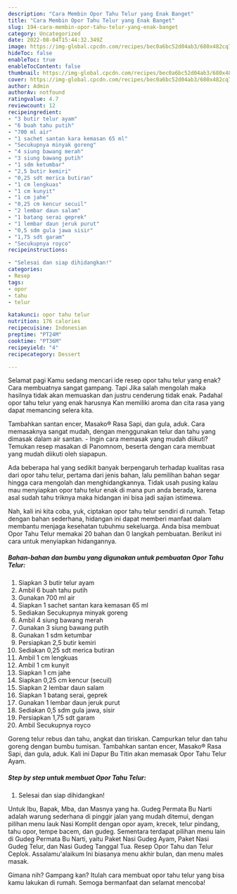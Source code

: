 ```yaml
---
description: "Cara Membin Opor Tahu Telur yang Enak Banget"
title: "Cara Membin Opor Tahu Telur yang Enak Banget"
slug: 194-cara-membin-opor-tahu-telur-yang-enak-banget
category: Uncategorized
date: 2022-08-04T15:44:32.349Z
image: https://img-global.cpcdn.com/recipes/bec0a6bc52d04ab3/680x482cq70/opor-tahu-telur-foto-resep-utama.jpg
hideToc: false
enableToc: true
enableTocContent: false
thumbnail: https://img-global.cpcdn.com/recipes/bec0a6bc52d04ab3/680x482cq70/opor-tahu-telur-foto-resep-utama.jpg
cover: https://img-global.cpcdn.com/recipes/bec0a6bc52d04ab3/680x482cq70/opor-tahu-telur-foto-resep-utama.jpg
author: Admin
authorAv: notfound
ratingvalue: 4.7
reviewcount: 12
recipeingredient:
- "3 butir telur ayam"
- "6 buah tahu putih"
- "700 ml air"
- "1 sachet santan kara kemasan 65 ml"
- "Secukupnya minyak goreng"
- "4 siung bawang merah"
- "3 siung bawang putih"
- "1 sdm ketumbar"
- "2,5 butir kemiri"
- "0,25 sdt merica butiran"
- "1 cm lengkuas"
- "1 cm kunyit"
- "1 cm jahe"
- "0,25 cm kencur secuil"
- "2 lembar daun salam"
- "1 batang serai geprek"
- "1 lembar daun jeruk purut"
- "0,5 sdm gula jawa sisir"
- "1,75 sdt garam"
- "Secukupnya royco"
recipeinstructions:

- "Selesai dan siap dihidangkan!"
categories:
- Resep
tags:
- opor
- tahu
- telur

katakunci: opor tahu telur 
nutrition: 176 calories
recipecuisine: Indonesian
preptime: "PT24M"
cooktime: "PT36M"
recipeyield: "4"
recipecategory: Dessert

---
```



Selamat pagi Kamu sedang mencari ide resep opor tahu telur yang enak? Cara membuatnya sangat gampang. Tapi Jika salah mengolah maka hasilnya tidak akan memuaskan dan justru cenderung tidak enak. Padahal opor tahu telur yang enak harusnya Kan memiliki aroma dan cita rasa yang dapat memancing selera kita.


Tambahkan santan encer, Masako® Rasa Sapi, dan gula, aduk. Cara memasaknya sangat mudah, dengan menggunakan telur dan tahu yang dimasak dalam air santan. - Ingin cara memasak yang mudah diikuti? Temukan resep masakan di Panomnom, beserta dengan cara membuat yang mudah diikuti oleh siapapun.

Ada beberapa hal yang sedikit banyak berpengaruh terhadap kualitas rasa dari opor tahu telur, pertama dari jenis bahan, lalu pemilihan bahan segar hingga cara mengolah dan menghidangkannya. Tidak usah pusing kalau mau menyiapkan opor tahu telur enak di mana pun anda berada, karena asal sudah tahu triknya maka hidangan ini bisa jadi sajian istimewa.


Nah, kali ini kita coba, yuk, ciptakan opor tahu telur sendiri di rumah. Tetap dengan bahan sederhana, hidangan ini dapat memberi manfaat dalam membantu menjaga kesehatan tubuhmu sekeluarga. Anda bisa membuat Opor Tahu Telur memakai 20 bahan dan 0 langkah pembuatan. Berikut ini cara untuk menyiapkan hidangannya.

<!--inarticleads1-->

##### Bahan-bahan dan bumbu yang digunakan untuk pembuatan Opor Tahu Telur:

1. Siapkan 3 butir telur ayam
1. Ambil 6 buah tahu putih
1. Gunakan 700 ml air
1. Siapkan 1 sachet santan kara kemasan 65 ml
1. Sediakan Secukupnya minyak goreng
1. Ambil 4 siung bawang merah
1. Gunakan 3 siung bawang putih
1. Gunakan 1 sdm ketumbar
1. Persiapkan 2,5 butir kemiri
1. Sediakan 0,25 sdt merica butiran
1. Ambil 1 cm lengkuas
1. Ambil 1 cm kunyit
1. Siapkan 1 cm jahe
1. Siapkan 0,25 cm kencur (secuil)
1. Siapkan 2 lembar daun salam
1. Siapkan 1 batang serai, geprek
1. Gunakan 1 lembar daun jeruk purut
1. Sediakan 0,5 sdm gula jawa, sisir
1. Persiapkan 1,75 sdt garam
1. Ambil Secukupnya royco


Goreng telur rebus dan tahu, angkat dan tiriskan. Campurkan telur dan tahu goreng dengan bumbu tumisan. Tambahkan santan encer, Masako® Rasa Sapi, dan gula, aduk. Kali ini Dapur Bu Titin akan memasak Opor Tahu Telur Ayam. 

<!--inarticleads2-->

##### Step by step untuk membuat Opor Tahu Telur:


1. Selesai dan siap dihidangkan!

Untuk Ibu, Bapak, Mba, dan Masnya yang ha. Gudeg Permata Bu Narti adalah warung sederhana di pinggir jalan yang mudah ditemui, dengan pilihan menu lauk Nasi Komplit dengan opor ayam, krecek, telur pindang, tahu opor, tempe bacem, dan gudeg. Sementara terdapat pilihan menu lain di Gudeg Permata Bu Narti, yaitu Paket Nasi Gudeg Ayam, Paket Nasi Gudeg Telur, dan Nasi Gudeg Tanggal Tua. Resep Opor Tahu dan Telur Ceplok. Assalamu&#39;alaikum Ini biasanya menu akhir bulan, dan menu males masak. 

Gimana nih? Gampang kan? Itulah cara membuat opor tahu telur yang bisa kamu lakukan di rumah. Semoga bermanfaat dan selamat mencoba!
